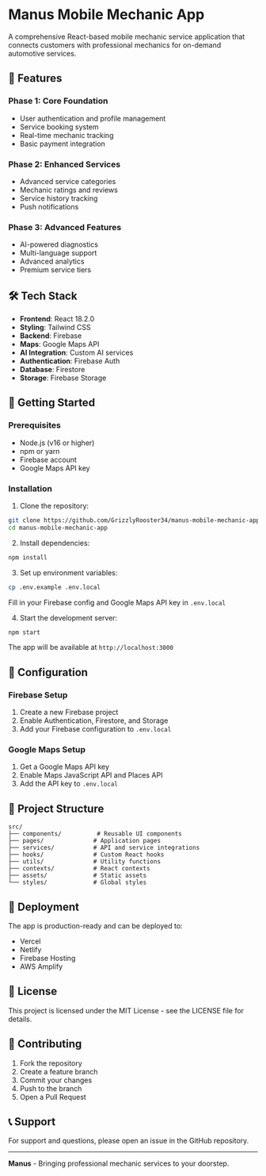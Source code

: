 # Manus Mobile Mechanic App

A comprehensive React-based mobile mechanic service application that connects customers with professional mechanics for on-demand automotive services.

## 🚗 Features

### Phase 1: Core Foundation
- User authentication and profile management
- Service booking system
- Real-time mechanic tracking
- Basic payment integration

### Phase 2: Enhanced Services
- Advanced service categories
- Mechanic ratings and reviews
- Service history tracking
- Push notifications

### Phase 3: Advanced Features
- AI-powered diagnostics
- Multi-language support
- Advanced analytics
- Premium service tiers

## 🛠️ Tech Stack

- **Frontend**: React 18.2.0
- **Styling**: Tailwind CSS
- **Backend**: Firebase
- **Maps**: Google Maps API
- **AI Integration**: Custom AI services
- **Authentication**: Firebase Auth
- **Database**: Firestore
- **Storage**: Firebase Storage

## 📱 Getting Started

### Prerequisites
- Node.js (v16 or higher)
- npm or yarn
- Firebase account
- Google Maps API key

### Installation

1. Clone the repository:
```bash
git clone https://github.com/GrizzlyRooster34/manus-mobile-mechanic-app.git
cd manus-mobile-mechanic-app
```

2. Install dependencies:
```bash
npm install
```

3. Set up environment variables:
```bash
cp .env.example .env.local
```
Fill in your Firebase config and Google Maps API key in `.env.local`

4. Start the development server:
```bash
npm start
```

The app will be available at `http://localhost:3000`

## 🔧 Configuration

### Firebase Setup
1. Create a new Firebase project
2. Enable Authentication, Firestore, and Storage
3. Add your Firebase configuration to `.env.local`

### Google Maps Setup
1. Get a Google Maps API key
2. Enable Maps JavaScript API and Places API
3. Add the API key to `.env.local`

## 📂 Project Structure

```
src/
├── components/          # Reusable UI components
├── pages/              # Application pages
├── services/           # API and service integrations
├── hooks/              # Custom React hooks
├── utils/              # Utility functions
├── contexts/           # React contexts
├── assets/             # Static assets
└── styles/             # Global styles
```

## 🚀 Deployment

The app is production-ready and can be deployed to:
- Vercel
- Netlify
- Firebase Hosting
- AWS Amplify

## 📄 License

This project is licensed under the MIT License - see the LICENSE file for details.

## 🤝 Contributing

1. Fork the repository
2. Create a feature branch
3. Commit your changes
4. Push to the branch
5. Open a Pull Request

## 📞 Support

For support and questions, please open an issue in the GitHub repository.

---

**Manus** - Bringing professional mechanic services to your doorstep.